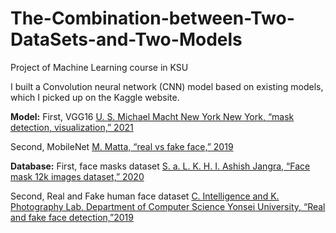 # The-Combination-between-Two-DataSets-and-Two-Models
Project of Machine Learning course in KSU


I built a Convolution neural network (CNN) model based on existing models, which I picked up on the Kaggle website.

**Model:**
First, VGG16
[U. S. Michael Macht New York New York, “mask detection, visualization,” 2021](https://www.kaggle.com/michaelcripman/maskdetection-visualization)

Second, MobileNet
[M. Matta, “real vs fake face,” 2019](https://www.kaggle.com/martin1234567890/real-vs-fake-face)

**Database:**
First, face masks dataset
[S. a. L. K. H. I. Ashish Jangra, “Face mask 12k images dataset,” 2020](https://www.kaggle.com/ashishjangra27/facemask-12k-images-dataset/metadata)

Second, Real and Fake human face dataset
[C. Intelligence and K. Photography Lab, Department of Computer Science Yonsei University, “Real and fake face detection,”2019](https://www.kaggle.com/ciplab/real-and-fake-facedetection/metadata)


